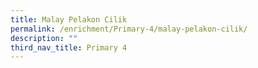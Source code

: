 ```yaml
---
title: Malay Pelakon Cilik
permalink: /enrichment/Primary-4/malay-pelakon-cilik/
description: ""
third_nav_title: Primary 4
---
```

